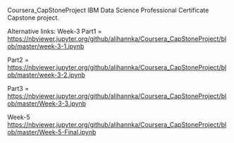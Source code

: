 Coursera_CapStoneProject
IBM Data Science Professional Certificate Capstone project.

Alternative links:
Week-3
Part1 = https://nbviewer.jupyter.org/github/alihannka/Coursera_CapStoneProject/blob/master/week-3-1.ipynb

Part2 = https://nbviewer.jupyter.org/github/alihannka/Coursera_CapStoneProject/blob/master/week-3-2.ipynb

Part3 = https://nbviewer.jupyter.org/github/alihannka/Coursera_CapStoneProject/blob/master/Week-3-3.ipynb

Week-5
https://nbviewer.jupyter.org/github/alihannka/Coursera_CapStoneProject/blob/master/Week-5-Final.ipynb